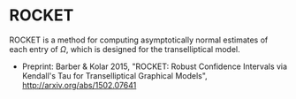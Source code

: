 # ROCKET

ROCKET is a method for computing asymptotically normal estimates of each
entry of $\Omega$, which is designed for the transelliptical model.

* Preprint: Barber & Kolar 2015, "ROCKET: Robust Confidence Intervals 
  via Kendall's Tau for Transelliptical Graphical Models",
  http://arxiv.org/abs/1502.07641


